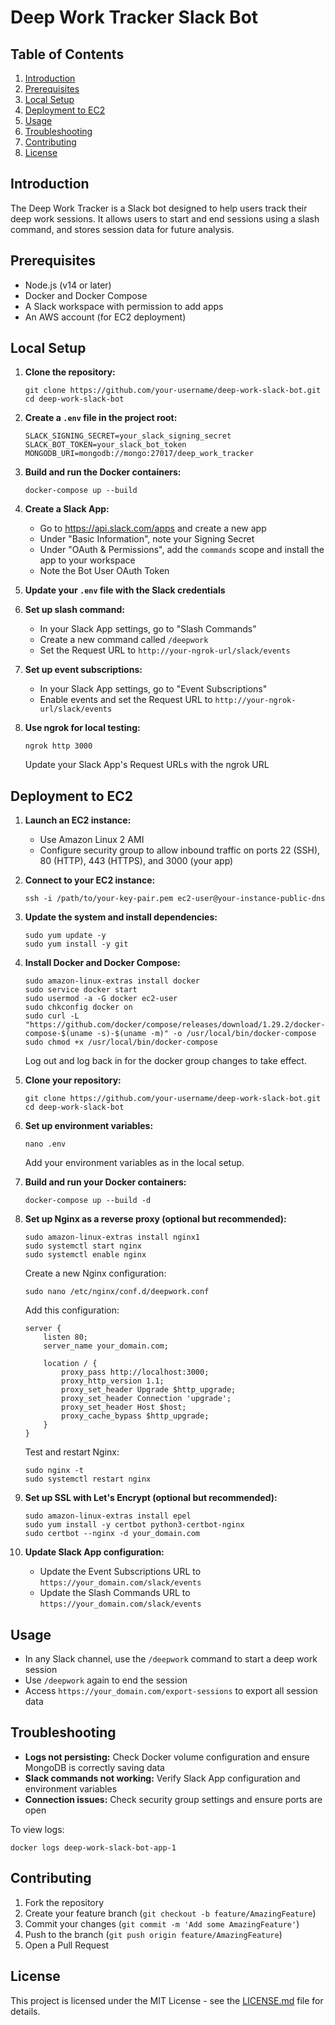 # Deep Work Tracker Slack Bot

## Table of Contents
1. [Introduction](#introduction)
2. [Prerequisites](#prerequisites)
3. [Local Setup](#local-setup)
4. [Deployment to EC2](#deployment-to-ec2)
5. [Usage](#usage)
6. [Troubleshooting](#troubleshooting)
7. [Contributing](#contributing)
8. [License](#license)

## Introduction

The Deep Work Tracker is a Slack bot designed to help users track their deep work sessions. It allows users to start and end sessions using a slash command, and stores session data for future analysis.

## Prerequisites

- Node.js (v14 or later)
- Docker and Docker Compose
- A Slack workspace with permission to add apps
- An AWS account (for EC2 deployment)

## Local Setup

1. **Clone the repository:**
   ```
   git clone https://github.com/your-username/deep-work-slack-bot.git
   cd deep-work-slack-bot
   ```

2. **Create a `.env` file in the project root:**
   ```
   SLACK_SIGNING_SECRET=your_slack_signing_secret
   SLACK_BOT_TOKEN=your_slack_bot_token
   MONGODB_URI=mongodb://mongo:27017/deep_work_tracker
   ```

3. **Build and run the Docker containers:**
   ```
   docker-compose up --build
   ```

4. **Create a Slack App:**
   - Go to https://api.slack.com/apps and create a new app
   - Under "Basic Information", note your Signing Secret
   - Under "OAuth & Permissions", add the `commands` scope and install the app to your workspace
   - Note the Bot User OAuth Token

5. **Update your `.env` file with the Slack credentials**

6. **Set up slash command:**
   - In your Slack App settings, go to "Slash Commands"
   - Create a new command called `/deepwork`
   - Set the Request URL to `http://your-ngrok-url/slack/events`

7. **Set up event subscriptions:**
   - In your Slack App settings, go to "Event Subscriptions"
   - Enable events and set the Request URL to `http://your-ngrok-url/slack/events`

8. **Use ngrok for local testing:**
   ```
   ngrok http 3000
   ```
   Update your Slack App's Request URLs with the ngrok URL

## Deployment to EC2

1. **Launch an EC2 instance:**
   - Use Amazon Linux 2 AMI
   - Configure security group to allow inbound traffic on ports 22 (SSH), 80 (HTTP), 443 (HTTPS), and 3000 (your app)

2. **Connect to your EC2 instance:**
   ```
   ssh -i /path/to/your-key-pair.pem ec2-user@your-instance-public-dns
   ```

3. **Update the system and install dependencies:**
   ```
   sudo yum update -y
   sudo yum install -y git
   ```

4. **Install Docker and Docker Compose:**
   ```
   sudo amazon-linux-extras install docker
   sudo service docker start
   sudo usermod -a -G docker ec2-user
   sudo chkconfig docker on
   sudo curl -L "https://github.com/docker/compose/releases/download/1.29.2/docker-compose-$(uname -s)-$(uname -m)" -o /usr/local/bin/docker-compose
   sudo chmod +x /usr/local/bin/docker-compose
   ```
   Log out and log back in for the docker group changes to take effect.

5. **Clone your repository:**
   ```
   git clone https://github.com/your-username/deep-work-slack-bot.git
   cd deep-work-slack-bot
   ```

6. **Set up environment variables:**
   ```
   nano .env
   ```
   Add your environment variables as in the local setup.

7. **Build and run your Docker containers:**
   ```
   docker-compose up --build -d
   ```

8. **Set up Nginx as a reverse proxy (optional but recommended):**
   ```
   sudo amazon-linux-extras install nginx1
   sudo systemctl start nginx
   sudo systemctl enable nginx
   ```
   Create a new Nginx configuration:
   ```
   sudo nano /etc/nginx/conf.d/deepwork.conf
   ```
   Add this configuration:
   ```nginx
   server {
       listen 80;
       server_name your_domain.com;

       location / {
           proxy_pass http://localhost:3000;
           proxy_http_version 1.1;
           proxy_set_header Upgrade $http_upgrade;
           proxy_set_header Connection 'upgrade';
           proxy_set_header Host $host;
           proxy_cache_bypass $http_upgrade;
       }
   }
   ```
   Test and restart Nginx:
   ```
   sudo nginx -t
   sudo systemctl restart nginx
   ```

9. **Set up SSL with Let's Encrypt (optional but recommended):**
   ```
   sudo amazon-linux-extras install epel
   sudo yum install -y certbot python3-certbot-nginx
   sudo certbot --nginx -d your_domain.com
   ```

10. **Update Slack App configuration:**
    - Update the Event Subscriptions URL to `https://your_domain.com/slack/events`
    - Update the Slash Commands URL to `https://your_domain.com/slack/events`

## Usage

- In any Slack channel, use the `/deepwork` command to start a deep work session
- Use `/deepwork` again to end the session
- Access `https://your_domain.com/export-sessions` to export all session data

## Troubleshooting

- **Logs not persisting:** Check Docker volume configuration and ensure MongoDB is correctly saving data
- **Slack commands not working:** Verify Slack App configuration and environment variables
- **Connection issues:** Check security group settings and ensure ports are open

To view logs:
```
docker logs deep-work-slack-bot-app-1
```

## Contributing

1. Fork the repository
2. Create your feature branch (`git checkout -b feature/AmazingFeature`)
3. Commit your changes (`git commit -m 'Add some AmazingFeature'`)
4. Push to the branch (`git push origin feature/AmazingFeature`)
5. Open a Pull Request

## License

This project is licensed under the MIT License - see the [LICENSE.md](LICENSE.md) file for details.